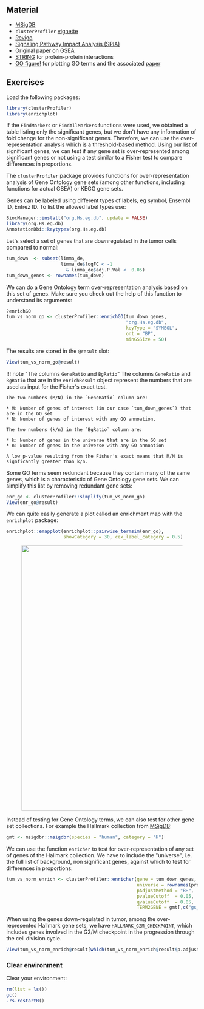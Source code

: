 ## Material

- [MSigDB](http://www.gsea-msigdb.org/gsea/msigdb/index.jsp)
- `clusterProfiler` [vignette](https://bioconductor.org/packages/release/bioc/vignettes/clusterProfiler/inst/doc/clusterProfiler.html)
- [Revigo](http://revigo.irb.hr/)
- [Signaling Pathway Impact Analysis (SPIA)](https://bioconductor.org/packages/release/bioc/html/SPIA.html)
- Original [paper](https://www.pnas.org/content/102/43/15545) on GSEA
- [STRING](https://string-db.org/) for protein-protein interactions
- [GO figure!](https://gitlab.com/evogenlab/GO-Figure) for plotting GO terms and the associated [paper](https://www.frontiersin.org/articles/10.3389/fbinf.2021.638255/full)

## Exercises

Load the following packages:

```R
library(clusterProfiler)
library(enrichplot)
```

If the `FindMarkers` or `FindAllMarkers` functions were used,
we obtained a table listing only the significant genes,
but we don't have any information of fold change for the non-significant
genes. Therefore, we can use the over-representation analysis
which is a threshold-based method.
Using our list of significant genes, we can test
if any gene set is over-represented among significant genes or not using a test
similar to a Fisher test to compare differences in proportions.

The `clusterProfiler` package provides functions for over-representation
analysis of Gene Ontology gene sets (among other functions, including functions for actual GSEA) or KEGG gene sets.

Genes can be labeled using different types of labels, eg
symbol, Ensembl ID, Entrez ID. To list the allowed
label types use:

```R
BiocManager::install("org.Hs.eg.db", update = FALSE)
library(org.Hs.eg.db)
AnnotationDbi::keytypes(org.Hs.eg.db)
```

Let's select a set of genes that are downregulated in the tumor cells compared to normal:

```R
tum_down  <- subset(limma_de,
                    limma_de$logFC < -1 
                      & limma_de$adj.P.Val <  0.05)
tum_down_genes <- rownames(tum_down)
```

We can do a Gene Ontology term over-representation analysis based on this set of genes. Make sure you check out the help of this function to understand its arguments:

```R
?enrichGO
tum_vs_norm_go <- clusterProfiler::enrichGO(tum_down_genes,
                                            "org.Hs.eg.db",
                                            keyType = "SYMBOL",
                                            ont = "BP",
                                            minGSSize = 50)
```

The results are stored in the `@result` slot:

```R
View(tum_vs_norm_go@result)
```

!!! note "The columns `GeneRatio` and `BgRatio`"
    The columns `GeneRatio` and `BgRatio` that are in the `enrichResult` object represent the numbers that are used as input for the Fisher's exact test. 
    
    The two numbers (M/N) in the `GeneRatio` column are:

    * M: Number of genes of interest (in our case `tum_down_genes`) that are in the GO set
    * N: Number of genes of interest with any GO annoation.

    The two numbers (k/n) in the `BgRatio` column are:

    * k: Number of genes in the universe that are in the GO set
    * n: Number of genes in the universe with any GO annoation

    A low p-value resulting from the Fisher's exact means that M/N is signficantly greater than k/n. 

Some GO terms seem redundant because they contain many of the same genes, which is a characteristic of Gene Ontology gene sets. We can simplify this list by removing redundant gene sets:

```R
enr_go <- clusterProfiler::simplify(tum_vs_norm_go)
View(enr_go@result)
```

We can quite easily generate a plot called an enrichment map with the `enrichplot` package:

```R
enrichplot::emapplot(enrichplot::pairwise_termsim(enr_go),
                     showCategory = 30, cex_label_category = 0.5)
```

<figure>
    <img src="../../assets/images/emapplot_tum_down.png" width="700"/>
</figure>

Instead of testing for Gene Ontology terms, we can also test for other gene set collections. For example the Hallmark collection from [MSigDB](http://www.gsea-msigdb.org/gsea/msigdb/index.jsp):

```R
gmt <- msigdbr::msigdbr(species = "human", category = "H")
```

We can use the function `enricher` to test for over-representation of any set of genes of the Hallmark collection. We have to include the "universe", i.e. the full list of background, non significant genes, against which to test for differences in proportions:

```R
tum_vs_norm_enrich <- clusterProfiler::enricher(gene = tum_down_genes,
                                                universe = rownames(proB),
                                                pAdjustMethod = "BH",
                                                pvalueCutoff  = 0.05,
                                                qvalueCutoff  = 0.05,
                                                TERM2GENE = gmt[,c("gs_name", "gene_symbol")])
```

When using the genes down-regulated in tumor, among the over-represented Hallmark gene sets, we have `HALLMARK_G2M_CHECKPOINT`, which includes genes involved in the G2/M checkpoint in the progression through the cell division cycle.

```R
View(tum_vs_norm_enrich@result[which(tum_vs_norm_enrich@result$p.adjust<0.05),])
```
### Clear environment

Clear your environment:

```R
rm(list = ls())
gc()
.rs.restartR()
```